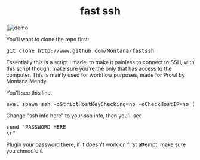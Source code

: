 <h1 align="center">fast ssh</h1>

[![demo](https://asciinema.org/a/ar205lqm6pnp4nlta5i84jm6h?autoplay=1)

You'll want to clone the repo first:
<pre>git clone http://www.github.com/Montana/fastssh</pre>

Essentially this is a script I made, to make it painless to connect to SSH, with this script though,
make sure you're the only that has access to the computer. This is mainly used for workflow purposes, 
made for Prowl by Montana Mendy

You'll see this line

<pre>eval spawn ssh -oStrictHostKeyChecking=no -oCheckHostIP=no (ssh info here)</pre>

Change "ssh info here" to your ssh info, then you'll see 

<pre>send "PASSWORD HERE
\r"</pre>

Plugin your password there, if it doesn't work on first attempt, make sure you chmod'd it 
